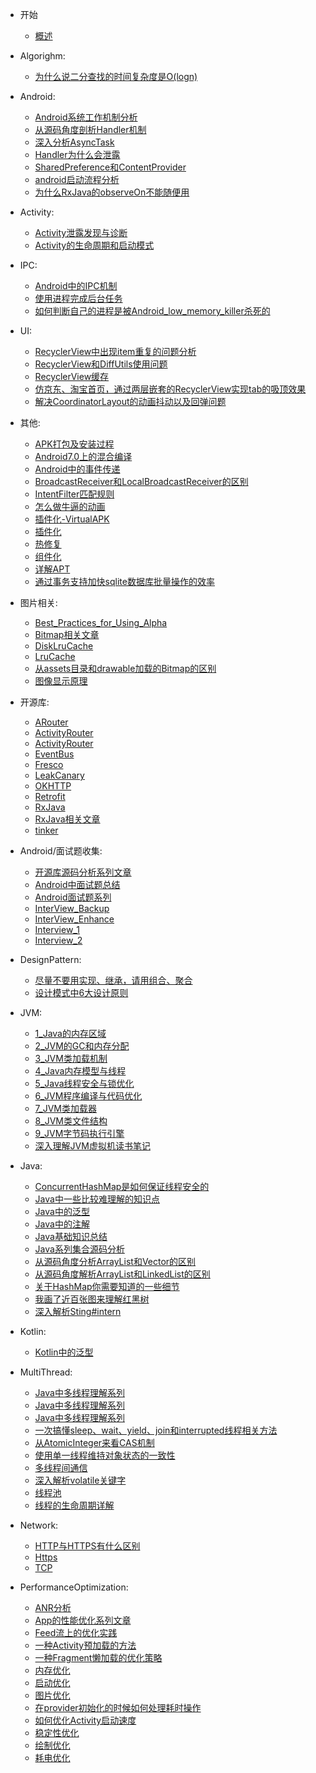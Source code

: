 - 开始

  - [概述](/README.md)

- Algorighm:
    - [为什么说二分查找的时间复杂度是O(logn)](/docs/Algorithm/为什么说二分查找的时间复杂度是O(logn).md)
- Android:
    - [Android系统工作机制分析](/docs/Android/Android系统工作机制分析.md)
    - [从源码角度剖析Handler机制](/docs/Android/从源码角度剖析Handler机制.md)
    - [深入分析AsyncTask](/docs/Android/深入分析AsyncTask.md)
    - [Handler为什么会泄露](/docs/Android/Handler.md)
    - [SharedPreference和ContentProvider](/docs/Android/SharedPreference和ContentProvider.md)
    - [android启动流程分析](/docs/Android/android启动流程分析.md)
    - [为什么RxJava的observeOn不能随便用](/docs/Android/为什么RxJava的observeOn不能随便用.md)
- Activity:
    - [Activity泄露发现与诊断](/docs/Android/Activity/Activity泄露发现与诊断.md)
    - [Activity的生命周期和启动模式](/docs/Android/Activity/Activity的生命周期和启动模式.md)
- IPC:
    - [Android中的IPC机制](/docs/Android/IPC/Android中的IPC机制.md)
    - [使用进程完成后台任务](/docs/Android/IPC/使用进程完成后台任务.md)
    - [如何判断自己的进程是被Android_low_memory_killer杀死的](/docs/Android/IPC/如何判断自己的进程是被Android_low_memory_killer杀死的.md)
- UI:
    - [RecyclerView中出现item重复的问题分析](/docs/Android/UI/RecyclerView中出现item重复的问题分析.md)
    - [RecyclerView和DiffUtils使用问题](/docs/Android/UI/RecyclerView和DiffUtils使用问题.md)
    - [RecyclerView缓存](/docs/Android/UI/RecyclerView缓存.md)
    - [仿京东、淘宝首页，通过两层嵌套的RecyclerView实现tab的吸顶效果](/docs/Android/UI/仿京东、淘宝首页，通过两层嵌套的RecyclerView实现tab的吸顶效果.md)
    - [解决CoordinatorLayout的动画抖动以及回弹问题](/docs/Android/UI/解决CoordinatorLayout的动画抖动以及回弹问题.md)
- 其他:
    - [APK打包及安装过程](/docs/Android/其他/APK打包及安装过程.md)
    - [Android7.0上的混合编译](/docs/Android/其他/Android7.0上的混合编译.md)
    - [Android中的事件传递](/docs/Android/其他/Android中的事件传递.md)
    - [BroadcastReceiver和LocalBroadcastReceiver的区别](/docs/Android/其他/BroadcastReceiver和LocalBroadcastReceiver的区别.md)
    - [IntentFilter匹配规则](/docs/Android/其他/IntentFilter匹配规则.md)
    - [怎么做牛逼的动画](/docs/Android/其他/怎么做牛逼的动画.md)
    - [插件化-VirtualAPK](/docs/Android/其他/插件化-VirtualAPK.md)
    - [插件化](/docs/Android/其他/插件化.md)
    - [热修复](/docs/Android/其他/热修复.md)
    - [组件化](/docs/Android/其他/组件化.md)
    - [详解APT](/docs/Android/其他/详解APT.md)
    - [通过事务支持加快sqlite数据库批量操作的效率](/docs/Android/其他/通过事务支持加快sqlite数据库批量操作的效率.md)
- 图片相关:
    - [Best_Practices_for_Using_Alpha](/docs/Android/图片相关/Best_Practices_for_Using_Alpha.md)
    - [Bitmap相关文章](/docs/Android/图片相关/Bitmap相关文章.md)
    - [DiskLruCache](/docs/Android/图片相关/DiskLruCache.md)
    - [LruCache](/docs/Android/图片相关/LruCache.md)
    - [从assets目录和drawable加载的Bitmap的区别](/docs/Android/图片相关/从assets目录和drawable加载的Bitmap的区别.md)
    - [图像显示原理](/docs/Android/图片相关/图像显示原理.md)
- 开源库:
    - [ARouter](/docs/Android/开源库/ARouter.md)
    - [ActivityRouter](/docs/Android/开源库/ActivityRouter.md)
    - [ActivityRouter](/docs/Android/开源库/ActivityRouter.md)
    - [EventBus](/docs/Android/开源库/EventBus.md)
    - [Fresco](/docs/Android/开源库/Fresco.md)
    - [LeakCanary](/docs/Android/开源库/LeakCanary.md)
    - [OKHTTP](/docs/Android/开源库/OKHTTP.md)
    - [Retrofit](/docs/Android/开源库/Retrofit.md)
    - [RxJava](/docs/Android/开源库/RxJava.md)
    - [RxJava相关文章](/docs/Android/开源库/RxJava相关文章.md)
    - [tinker](/docs/Android/开源库/tinker.md)
- Android/面试题收集:
    - [开源库源码分析系列文章](/docs/Android/开源库/开源库源码分析系列文章.md)
    - [Android中面试题总结](/docs/Android/面试题收集/Android中面试题总结.md)
    - [Android面试题系列](/docs/Android/面试题收集/Android面试题系列.md)
    - [InterView_Backup](/docs/Android/面试题收集/InterView_Backup.md)
    - [InterView_Enhance](/docs/Android/面试题收集/InterView_Enhance.md)
    - [Interview_1](/docs/Android/面试题收集/Interview_1.md)
    - [Interview_2](/docs/Android/面试题收集/Interview_2.md)
- DesignPattern:
    - [尽量不要用实现、继承，请用组合、聚合](/docs/DesignPattern/尽量不要用实现、继承，请用组合、聚合.md)
    - [设计模式中6大设计原则](/docs/DesignPattern/设计模式中6大设计原则.md)
- JVM:
    - [1_Java的内存区域](/docs/JVM/1_Java的内存区域.md)
    - [2_JVM的GC和内存分配](/docs/JVM/2_JVM的GC和内存分配.md)
    - [3_JVM类加载机制](/docs/JVM/3_JVM类加载机制.md)
    - [4_Java内存模型与线程](/docs/JVM/4_Java内存模型与线程.md)
    - [5_Java线程安全与锁优化](/docs/JVM/5_Java线程安全与锁优化.md)
    - [6_JVM程序编译与代码优化](/docs/JVM/6_JVM程序编译与代码优化.md)
    - [7_JVM类加载器](/docs/JVM/7_JVM类加载器.md)
    - [8_JVM类文件结构](/docs/JVM/8_JVM类文件结构.md)
    - [9_JVM字节码执行引擎](/docs/JVM/9_JVM字节码执行引擎.md)
    - [深入理解JVM虚拟机读书笔记](/docs/JVM/深入理解JVM虚拟机读书笔记.md)
- Java:
    - [ConcurrentHashMap是如何保证线程安全的](/docs/Java/ConcurrentHashMap是如何保证线程安全的.md)
    - [Java中一些比较难理解的知识点](/docs/Java/Java中一些比较难理解的知识点.md)
    - [Java中的泛型](/docs/Java/Java中的泛型.md)
    - [Java中的注解](/docs/Java/Java中的注解.md)
    - [Java基础知识总结](/docs/Java/Java基础知识总结.md)
    - [Java系列集合源码分析](/docs/Java/Java系列集合源码分析.md)
    - [从源码角度分析ArrayList和Vector的区别](/docs/Java/从源码角度分析ArrayList和Vector的区别.md)
    - [从源码角度解析ArrayList和LinkedList的区别](/docs/Java/从源码角度解析ArrayList和LinkedList的区别.md)
    - [关于HashMap你需要知道的一些细节](/docs/Java/关于HashMap你需要知道的一些细节.md)
    - [我画了近百张图来理解红黑树](/docs/Java/我画了近百张图来理解红黑树.md)
    - [深入解析Sting#intern](/docs/Java/深入解析Sting_intern.md)
- Kotlin:
    - [Kotlin中的泛型](/docs/Kotlin/Kotlin中的泛型.md)
- MultiThread:
    - [Java中多线程理解系列](/docs/MultiThread/Java中多线程理解系列.md)
    - [Java中多线程理解系列](/docs/MultiThread/Java中多线程理解系列.md)
    - [Java中多线程理解系列](/docs/MultiThread/Java中多线程理解系列.md)
    - [一次搞懂sleep、wait、yield、join和interrupted线程相关方法](/docs/MultiThread/一次搞懂sleep、wait、yield、join和interrupted线程相关方法.md)
    - [从AtomicInteger来看CAS机制](/docs/MultiThread/从AtomicInteger来看CAS机制.md)
    - [使用单一线程维持对象状态的一致性](/docs/MultiThread/使用单一线程维持对象状态的一致性.md)
    - [多线程间通信](/docs/MultiThread/多线程间通信.md)
    - [深入解析volatile关键字](/docs/MultiThread/深入解析volatile关键字.md)
    - [线程池](/docs/MultiThread/线程池.md)
    - [线程的生命周期详解](/docs/MultiThread/线程的生命周期详解.md)
- Network:
    - [HTTP与HTTPS有什么区别](/docs/Network/HTTP与HTTPS有什么区别.md)
    - [Https](/docs/Network/Https.md)
    - [TCP](/docs/Network/TCP.md)
- PerformanceOptimization:
    - [ANR分析](/docs/PerformanceOptimization/ANR分析.md)
    - [App的性能优化系列文章](/docs/PerformanceOptimization/App的性能优化系列文章.md)
    - [Feed流上的优化实践](/docs/PerformanceOptimization/Feed流上的优化实践.md)
    - [一种Activity预加载的方法](/docs/PerformanceOptimization/一种Activity预加载的方法.md)
    - [一种Fragment懒加载的优化策略](/docs/PerformanceOptimization/一种Fragment懒加载的优化策略.md)
    - [内存优化](/docs/PerformanceOptimization/内存优化.md)
    - [启动优化](/docs/PerformanceOptimization/启动优化.md)
    - [图片优化](/docs/PerformanceOptimization/图片优化.md)
    - [在provider初始化的时候如何处理耗时操作](/docs/PerformanceOptimization/在provider初始化的时候如何处理耗时操作.md)
    - [如何优化Activity启动速度](/docs/PerformanceOptimization/如何优化Activity启动速度.md)
    - [稳定性优化](/docs/PerformanceOptimization/稳定性优化.md)
    - [绘制优化](/docs/PerformanceOptimization/绘制优化.md)
    - [耗电优化](/docs/PerformanceOptimization/耗电优化.md)
